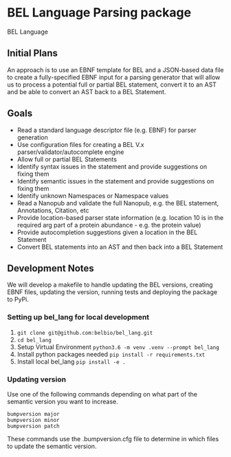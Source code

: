 # BEL Language Parsing package

BEL Language

## Initial Plans

An approach is to use an EBNF template for BEL and a JSON-based data file to create a fully-specified EBNF input for a parsing generator that will allow us to process a potential full or partial BEL statement, convert it to an AST and be able to convert an AST back to a BEL Statement.

## Goals

* Read a standard language descriptor file (e.g. EBNF) for parser generation
* Use configuration files for creating a BEL V.x parser/validator/autocomplete engine
* Allow full or partial BEL Statements
* Identify syntax issues in the statement and provide suggestions on fixing them
* Identify semantic issues in the statement and provide suggestions on fixing them
* Identify unknown Namespaces or Namespace values
* Read a Nanopub and validate the full Nanopub, e.g. the BEL statement, Annotations, Citation, etc
* Provide location-based parser state information (e.g. location 10 is in the required arg part of a protein abundance - e.g. the protein value)
* Provide autocompletion suggestions given a location in the BEL Statement
* Convert BEL statements into an AST and then back into a BEL Statement


## Development Notes

We will develop a makefile to handle updating the BEL versions, creating EBNF files,
updating the version, running tests and deploying the package to PyPi.

### Setting up bel_lang for local development

1. `git clone git@github.com:belbio/bel_lang.git`
1. `cd bel_lang`
1. Setup Virtual Environment `python3.6 -m venv .venv --prompt bel_lang`
1. Install python packages needed `pip install -r requirements.txt`
1. Install local bel_lang `pip install -e .`

### Updating version

Use one of the following commands depending on what part of the semantic version you
want to increase.

    bumpversion major
    bumpversion minor
    bumpversion patch

These commands use the .bumpversion.cfg file to determine in which files to update the
semantic version.
